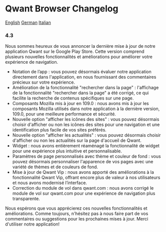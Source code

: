 
# Qwant Browser Changelog

[English](https://github.com/Qwant/QwantBrowserAndroid/blob/main/CHANGELOG.md)
[German](https://github.com/Qwant/QwantBrowserAndroid/blob/main/CHANGELOG_de.md)
[Italian](https://github.com/Qwant/QwantBrowserAndroid/blob/main/CHANGELOG_it.md)

### 4.3

Nous sommes heureux de vous annoncer la dernière mise à jour de notre application Qwant sur le Google Play Store. Cette version comprend plusieurs nouvelles fonctionnalités et améliorations pour améliorer votre expérience de navigation.

* Notation de l’app : vous pouvez désormais évaluer notre application directement dans l'application, en nous fournissant des commentaires précieux sur votre expérience.
* Amélioration de la fonctionnalité "rechercher dans la page" : l'affichage de la fonctionnalité "rechercher dans la page" a été corrigé, ce qui facilite la recherche de contenus spécifiques sur une page.
* Composants Mozilla mis à jour en 109.0 : nous avons mis à jour les composants Mozilla utilisés dans notre application à la dernière version, 109.0, pour une meilleure performance et sécurité.
* Nouvelle option "afficher les icônes des sites" : vous pouvez désormais choisir d'afficher ou non les icônes des sites pour une navigation et une identification plus facile de vos sites préférés.
* Nouvelle option "afficher les actualités" : vous pouvez désormais choisir d'afficher ou non les actualités sur la page d'accueil de Qwant.
* Widget : nous avons entièrement réaménagé la fonctionnalité de widget pour une expérience plus intuitive et personnalisable.
* Paramètres de page personnalisés avec thème et couleur de fond : vous pouvez désormais personnaliser l'apparence de vos pages avec une variété de thèmes et de couleurs de fond.
* Mise à jour de Qwant Vip : nous avons apporté des améliorations à la fonctionnalité Qwant Vip, offrant encore plus de valeur à nos utilisateurs et nous avons modernisé l’interface.
* Correction du module de vol dans qwant.com : nous avons corrigé le module de vol sur qwant.com pour une expérience de navigation plus transparente.

Nous espérons que vous apprécierez ces nouvelles fonctionnalités et améliorations. Comme toujours, n'hésitez pas à nous faire part de vos commentaires ou suggestions pour les prochaines mises à jour. Merci d'utiliser notre application!

